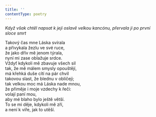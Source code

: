 ```yaml
---
title: ''
contentType: poetry
---
```


<section>

_Když však chtěl napsat k její oslavě velkou kancónu, přervala ji po první sloce smrt_

</section>

<section>

Takový čas mne Láska svírala  
a přivykala žezlu ve své ruce,  
že jako dřív mě jenom týrala,  
nyní mi zase oblažuje srdce.  
Vždyť kdykoli mě zbavuje všech sil  
tak, že mě málem smysly opouštějí,  
má křehká duše cítí na pár chvil  
takovou slast, že blednu v obličeji;  
tak velkou moc má Láska nade mnou,  
že přiměje i moje vzdechy k řeči:  
volají paní mou,  
aby mé blaho bylo ještě větší.  
To se mi děje, kdykoli mě zří,  
a není k víře, jak to utěší.

</section>
